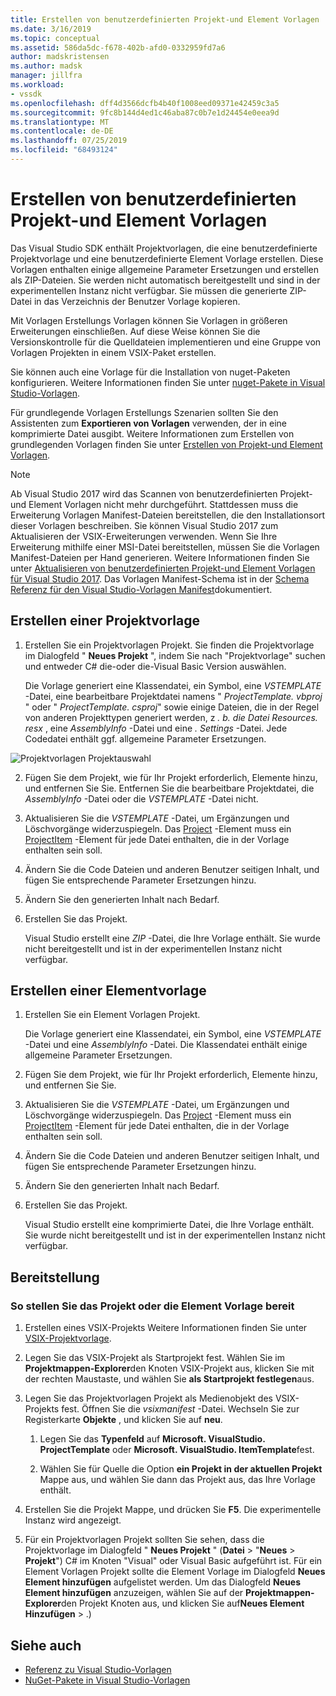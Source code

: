 ```yaml
---
title: Erstellen von benutzerdefinierten Projekt-und Element Vorlagen | Microsoft-Dokumentation
ms.date: 3/16/2019
ms.topic: conceptual
ms.assetid: 586da5dc-f678-402b-afd0-0332959fd7a6
author: madskristensen
ms.author: madsk
manager: jillfra
ms.workload:
- vssdk
ms.openlocfilehash: dff4d3566dcfb4b40f1008eed09371e42459c3a5
ms.sourcegitcommit: 9fc8b144d4ed1c46aba87c0b7e1d24454e0eea9d
ms.translationtype: MT
ms.contentlocale: de-DE
ms.lasthandoff: 07/25/2019
ms.locfileid: "68493124"
---
```

# <a name="create-custom-project-and-item-templates"></a>Erstellen von benutzerdefinierten Projekt-und Element Vorlagen

Das Visual Studio SDK enthält Projektvorlagen, die eine benutzerdefinierte Projektvorlage und eine benutzerdefinierte Element Vorlage erstellen. Diese Vorlagen enthalten einige allgemeine Parameter Ersetzungen und erstellen als ZIP-Dateien. Sie werden nicht automatisch bereitgestellt und sind in der experimentellen Instanz nicht verfügbar. Sie müssen die generierte ZIP-Datei in das Verzeichnis der Benutzer Vorlage kopieren.

Mit Vorlagen Erstellungs Vorlagen können Sie Vorlagen in größeren Erweiterungen einschließen. Auf diese Weise können Sie die Versionskontrolle für die Quelldateien implementieren und eine Gruppe von Vorlagen Projekten in einem VSIX-Paket erstellen.

Sie können auch eine Vorlage für die Installation von nuget-Paketen konfigurieren. Weitere Informationen finden Sie unter [nuget-Pakete in Visual Studio-Vorlagen](/nuget/visual-studio-extensibility/visual-studio-templates).

Für grundlegende Vorlagen Erstellungs Szenarien sollten Sie den Assistenten zum **Exportieren von Vorlagen** verwenden, der in eine komprimierte Datei ausgibt. Weitere Informationen zum Erstellen von grundlegenden Vorlagen finden Sie unter [Erstellen von Projekt-und Element Vorlagen](../ide/creating-project-and-item-templates.md).

> [!NOTE]
> Ab Visual Studio 2017 wird das Scannen von benutzerdefinierten Projekt-und Element Vorlagen nicht mehr durchgeführt. Stattdessen muss die Erweiterung Vorlagen Manifest-Dateien bereitstellen, die den Installationsort dieser Vorlagen beschreiben. Sie können Visual Studio 2017 zum Aktualisieren der VSIX-Erweiterungen verwenden. Wenn Sie Ihre Erweiterung mithilfe einer MSI-Datei bereitstellen, müssen Sie die Vorlagen Manifest-Dateien per Hand generieren. Weitere Informationen finden Sie unter [Aktualisieren von benutzerdefinierten Projekt-und Element Vorlagen für Visual Studio 2017](../extensibility/upgrading-custom-project-and-item-templates-for-visual-studio-2017.md). Das Vorlagen Manifest-Schema ist in der [Schema Referenz für den Visual Studio-Vorlagen Manifest](../extensibility/visual-studio-template-manifest-schema-reference.md)dokumentiert.

## <a name="create-a-project-template"></a>Erstellen einer Projektvorlage

1. Erstellen Sie ein Projektvorlagen Projekt. Sie finden die Projektvorlage im Dialogfeld " **Neues Projekt** ", indem Sie nach "Projektvorlage" suchen und entweder C# die-oder die-Visual Basic Version auswählen.

     Die Vorlage generiert eine Klassendatei, ein Symbol, eine *VSTEMPLATE* -Datei, eine bearbeitbare Projektdatei namens " *ProjectTemplate. vbproj* " oder " *ProjectTemplate. csproj*" sowie einige Dateien, die in der Regel von anderen Projekttypen generiert werden, z *. b. die Datei Resources. resx* , eine *AssemblyInfo* -Datei und eine *. Settings* -Datei. Jede Codedatei enthält ggf. allgemeine Parameter Ersetzungen.

![Projektvorlagen Projektauswahl](media/project-template-selection.png)

2. Fügen Sie dem Projekt, wie für Ihr Projekt erforderlich, Elemente hinzu, und entfernen Sie Sie. Entfernen Sie die bearbeitbare Projektdatei, die *AssemblyInfo* -Datei oder die *VSTEMPLATE* -Datei nicht.

3. Aktualisieren Sie die *VSTEMPLATE* -Datei, um Ergänzungen und Löschvorgänge widerzuspiegeln. Das [Project](../extensibility/project-element-visual-studio-templates.md) -Element muss ein [ProjectItem](../extensibility/projectitem-element-visual-studio-item-templates.md) -Element für jede Datei enthalten, die in der Vorlage enthalten sein soll.

4. Ändern Sie die Code Dateien und anderen Benutzer seitigen Inhalt, und fügen Sie entsprechende Parameter Ersetzungen hinzu.

5. Ändern Sie den generierten Inhalt nach Bedarf.

6. Erstellen Sie das Projekt.

     Visual Studio erstellt eine *ZIP* -Datei, die Ihre Vorlage enthält. Sie wurde nicht bereitgestellt und ist in der experimentellen Instanz nicht verfügbar.

## <a name="create-an-item-template"></a>Erstellen einer Elementvorlage

1. Erstellen Sie ein Element Vorlagen Projekt.

     Die Vorlage generiert eine Klassendatei, ein Symbol, eine *VSTEMPLATE* -Datei und eine *AssemblyInfo* -Datei. Die Klassendatei enthält einige allgemeine Parameter Ersetzungen.

2. Fügen Sie dem Projekt, wie für Ihr Projekt erforderlich, Elemente hinzu, und entfernen Sie Sie.

3. Aktualisieren Sie die *VSTEMPLATE* -Datei, um Ergänzungen und Löschvorgänge widerzuspiegeln. Das [Project](../extensibility/project-element-visual-studio-templates.md) -Element muss ein [ProjectItem](../extensibility/projectitem-element-visual-studio-item-templates.md) -Element für jede Datei enthalten, die in der Vorlage enthalten sein soll.

4. Ändern Sie die Code Dateien und anderen Benutzer seitigen Inhalt, und fügen Sie entsprechende Parameter Ersetzungen hinzu.

5. Ändern Sie den generierten Inhalt nach Bedarf.

6. Erstellen Sie das Projekt.

     Visual Studio erstellt eine komprimierte Datei, die Ihre Vorlage enthält. Sie wurde nicht bereitgestellt und ist in der experimentellen Instanz nicht verfügbar.

## <a name="deployment"></a>Bereitstellung

### <a name="to-deploy-the-project-or-item-template"></a>So stellen Sie das Projekt oder die Element Vorlage bereit

1. Erstellen eines VSIX-Projekts Weitere Informationen finden Sie unter [VSIX-Projektvorlage](../extensibility/vsix-project-template.md).

2. Legen Sie das VSIX-Projekt als Startprojekt fest. Wählen Sie im **Projektmappen-Explorer**den Knoten VSIX-Projekt aus, klicken Sie mit der rechten Maustaste, und wählen Sie **als Startprojekt festlegen**aus.

3. Legen Sie das Projektvorlagen Projekt als Medienobjekt des VSIX-Projekts fest. Öffnen Sie die *vsixmanifest* -Datei. Wechseln Sie zur Registerkarte **Objekte** , und klicken Sie auf **neu**.

    1. Legen Sie das **Typenfeld** auf **Microsoft. VisualStudio. ProjectTemplate** oder **Microsoft. VisualStudio. ItemTemplate**fest.

    2. Wählen Sie für Quelle die Option **ein Projekt in der aktuellen Projekt** Mappe aus, und wählen Sie dann das Projekt aus, das Ihre Vorlage enthält.

4. Erstellen Sie die Projekt Mappe, und drücken Sie **F5**. Die experimentelle Instanz wird angezeigt.

5. Für ein Projektvorlagen Projekt sollten Sie sehen, dass die Projektvorlage im Dialogfeld " **Neues Projekt** " (**Datei** > "**Neues** > **Projekt**") C# im Knoten "Visual" oder Visual Basic aufgeführt ist. Für ein Element Vorlagen Projekt sollte die Element Vorlage im Dialogfeld **Neues Element hinzufügen** aufgelistet werden. Um das Dialogfeld **Neues Element hinzufügen** anzuzeigen, wählen Sie auf der **Projektmappen-Explorer**den Projekt Knoten aus, und klicken Sie auf**Neues Element** **Hinzufügen** > .)

## <a name="see-also"></a>Siehe auch

- [Referenz zu Visual Studio-Vorlagen](../ide/creating-project-and-item-templates.md)
- [NuGet-Pakete in Visual Studio-Vorlagen](/nuget/visual-studio-extensibility/visual-studio-templates)
